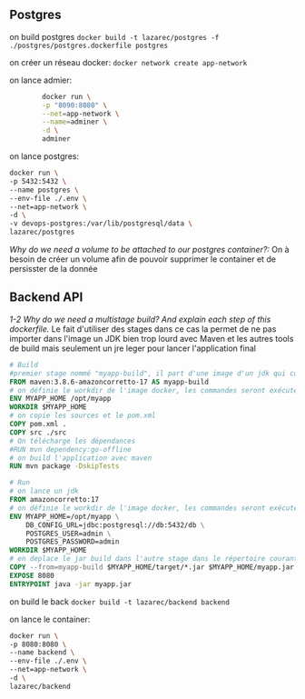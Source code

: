 ## Postgres

on build postgres `docker build -t lazarec/postgres -f ./postgres/postgres.dockerfile postgres`

on créer un réseau docker: `docker network create app-network`

on lance admier:

```bash
        docker run \
        -p "8090:8080" \
        --net=app-network \
        --name=adminer \
        -d \
        adminer

```

on lance postgres:

```bash
docker run \
-p 5432:5432 \
--name postgres \
--env-file ./.env \
--net=app-network \
-d \
-v devops-postgres:/var/lib/postgresql/data \
lazarec/postgres
```

*Why do we need a volume to be attached to our postgres container?:*
On à besoin de créer un volume afin de pouvoir supprimer le container et de persisster de la donnée

## Backend API
*1-2 Why do we need a multistage build? And explain each step of this dockerfile.*
Le fait d'utiliser des stages dans ce cas la permet de ne pas importer dans l'image un JDK bien trop lourd avec Maven et les autres tools de build mais seulement un jre leger pour lancer l'application final

```dockerfile
# Build
#premier stage nommé "myapp-build", il part d'une image d'un jdk qui comprends maven, qui est un gestionnaire de dépendances
FROM maven:3.8.6-amazoncorretto-17 AS myapp-build
# on définie le workdir de l'image docker, les commandes seront exécutés dedans
ENV MYAPP_HOME /opt/myapp
WORKDIR $MYAPP_HOME
# on copie les sources et le pom.xml
COPY pom.xml .
COPY src ./src
# On télécharge les dépendances
#RUN mvn dependency:go-offline
# on build l'application avec maven 
RUN mvn package -DskipTests

# Run
# on lance un jdk
FROM amazoncorretto:17
# on définie le workdir de l'image docker, les commandes seront exécutés dedans
ENV MYAPP_HOME=/opt/myapp \
    DB_CONFIG_URL=jdbc:postgresql://db:5432/db \
    POSTGRES_USER=admin \
    POSTGRES_PASSWORD=admin
WORKDIR $MYAPP_HOME
# en deplace le jar build dans l'autre stage dans le répertoire courant
COPY --from=myapp-build $MYAPP_HOME/target/*.jar $MYAPP_HOME/myapp.jar
EXPOSE 8080
ENTRYPOINT java -jar myapp.jar

```

on build le back `docker build -t lazarec/backend backend`

on lance le container:

```bash
docker run \
-p 8080:8080 \
--name backend \
--env-file ./.env \
--net=app-network \
-d \
lazarec/backend
```

